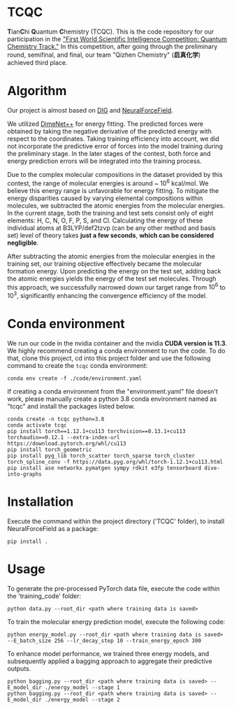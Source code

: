 # TCQC

**T**ian**C**hi **Q**uantum **C**hemistry (TCQC). This is the code repository for our participation in the [&#34;First World Scientific Intelligence Competition: Quantum Chemistry Track.&#34;](https://tianchi.aliyun.com/competition/entrance/532115) In this competition, after going through the preliminary round, semifinal, and final, our team "Qizhen Chemistry" (**启真化学**) achieved third place.

# Algorithm

Our project is almost based on [DIG](https://github.com/divelab/DIG) and [NeuralForceField](https://github.com/licheng-xu-echo/NeuralForceField).

We utilized [DimeNet++](https://arxiv.org/abs/2011.14115) for energy fitting. The predicted forces were obtained by taking the negative derivative of the predicted energy with respect to the coordinates. Taking training efficiency into account, we did not incorporate the predictive error of forces into the model training during the preliminary stage. In the later stages of the contest, both force and energy prediction errors will be integrated into the training process.

Due to the complex molecular compositions in the dataset provided by this contest, the range of molecular energies is around ~ $10^6$ kcal/mol. We believe this energy range is unfavorable for energy fitting. To mitigate the energy disparities caused by varying elemental compositions within molecules, we subtracted the atomic energies from the molecular energies. In the current stage, both the training and test sets consist only of eight elements: H, C, N, O, F, P, S, and Cl. Calculating the energy of these individual atoms at B3LYP/def2tzvp (can be any other method and basis set) level of theory takes **just a few seconds**, **which can be considered negligible**.

After subtracting the atomic energies from the molecular energies in the training set, our training objective effectively became the molecular formation energy. Upon predicting the energy on the test set, adding back the atomic energies yields the energy of the test set molecules. Through this approach, we successfully narrowed down our target range from $10^6$ to $10^3$, significantly enhancing the convergence efficiency of the model.

# Conda environment

We run our code in the nvidia container and the nvidia **CUDA version is 11.3**. We highly recommend creating a conda environment to run the code. To do that, clone this project, cd into this project folder and use the following command to create the `tcqc` conda environment:

```
conda env create -f ./code/environment.yaml
```

If creating a conda environment from the "environment.yaml" file doesn't work, please manually create a python 3.8 conda environment named as "tcqc" and install the packages listed below.

```
conda create -n tcqc python=3.8
conda activate tcqc
pip install torch==1.12.1+cu113 torchvision==0.13.1+cu113 torchaudio==0.12.1 --extra-index-url https://download.pytorch.org/whl/cu113
pip install torch_geometric
pip install pyg_lib torch_scatter torch_sparse torch_cluster torch_spline_conv -f https://data.pyg.org/whl/torch-1.12.1+cu113.html
pip install ase networkx pymatgen sympy rdkit e3fp tensorboard dive-into-graphs
```

# Installation

Execute the command within the project directory ('TCQC' folder), to install NeuralForceField as a package:

```
pip install .
```

# Usage

To generate the pre-processed PyTorch data file, execute the code within the 'training_code' folder:

```
python data.py --root_dir <path where training data is saved> 
```

To train the molecular energy prediction model, execute the following code:

```
python energy_model.py --root_dir <path where training data is saved> --E_batch_size 256 --lr_decay_step 10 --train_energy_epoch 300
```

To enhance model performance, we trained three energy models, and subsequently applied a bagging approach to aggregate their predictive outputs.

```
python bagging.py --root_dir <path where training data is saved> --E_model_dir ./energy_model --stage 1 
python bagging.py --root_dir <path where training data is saved> --E_model_dir ./energy_model --stage 2 
```

